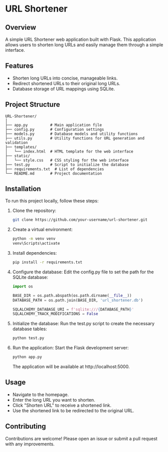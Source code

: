 # URL Shortener

## Overview

A simple URL Shortener web application built with Flask. This application allows users to shorten long URLs and easily manage them through a simple interface.

## Features

- Shorten long URLs into concise, manageable links.
- Redirect shortened URLs to their original long URLs.
- Database storage of URL mappings using SQLite.

## Project Structure

```plaintext
URL-Shortener/
│
├── app.py          # Main application file
├── config.py       # Configuration settings
├── models.py       # Database models and utility functions
├── utils.py        # Utility functions for URL generation and validation
├── templates/
│   └── index.html  # HTML template for the web interface
├── static/
│   └── style.css   # CSS styling for the web interface
├── test.py         # Script to initialize the database
├── requirements.txt  # List of dependencies
└── README.md       # Project documentation
```

## Installation

To run this project locally, follow these steps:

1. Clone the repository:

   ```bash
   git clone https://github.com/your-username/url-shortener.git
   ```

2. Create a virtual environment:

   ```bash
   python -m venv venv
   venv\Scripts\activate
   ```

3. Install dependencies:

   ```bash
   pip install -r requirements.txt
   ```

4. Configure the database:
   Edit the config.py file to set the path for the SQLite database:

   ```python
   import os

   BASE_DIR = os.path.abspath(os.path.dirname(__file__))
   DATABASE_PATH = os.path.join(BASE_DIR, 'url_shortener.db')

   SQLALCHEMY_DATABASE_URI = f'sqlite:///{DATABASE_PATH}'
   SQLALCHEMY_TRACK_MODIFICATIONS = False
   ```

5. Initialize the database:
   Run the test.py script to create the necessary database tables:

   ```bash
   python test.py
   ```

6. Run the application:
   Start the Flask development server:
   ```bash
   python app.py
   ```
   The application will be available at http://localhost:5000.

## Usage

- Navigate to the homepage.
- Enter the long URL you want to shorten.
- Click "Shorten URL" to receive a shortened link.
- Use the shortened link to be redirected to the original URL.

## Contributing

Contributions are welcome! Please open an issue or submit a pull request with any improvements.
